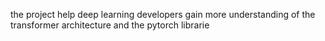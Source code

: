 the project help deep learning developers gain more understanding of the transformer architecture and the pytorch librarie
